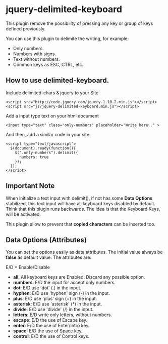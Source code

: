 # jquery-delimited-keyboard
This plugin remove the possibility of pressing any key or group of keys defined previously.

You can use this plugin to delimite the writing, for example:
- Only numbers.
- Numbers with signs.
- Text without numbers.
- Common keys as ESC, CTRL, etc.

How to use delimited-keyboard.
-------------
Include delimited-chars & jquery to your Site
  ```
  <script src="http://code.jquery.com/jquery-1.10.2.min.js"></script>
  <script src="js/jquery-delimited-keyboard.min.js"></script>
  ```
Add a input type text on your html document
```
<input type="text" class="only-numbers" placeholder="Write here.." >
```

And then, add a similar code in your site:
```
<script type="text/javascript">
  $(document).ready(function(){
    $(".only-numbers").delimit({
      numbers: true
    });
  });
</script>
```

Important Note
-------------
When initialize a text input with delimit(), if not has some **Data Options** stabilized, this text input will have all keyboard keys disabled by default. Think that this plugin runs backwards. The idea is that the Keyboard Keys, will be activated.

This plugin allow to prevent that **copied characters** can be inserted too.


Data Options (Attributes)
-------------

You can set the options easily as data attributes. The initial value always be **false** as default value. The attributes are:

E/D = Enable/Disable

- **all**: All keyboard keys are Enabled. Discard any possible option.
- **numbers**: E/D the input for accept only numbers.
- **dot**: E/D use 'dot' (.) in the input.
- **hyphen**: E/D use 'hyphen' sign (-) in the input.
- **plus**: E/D use 'plus' sign (+) in the input.
- **asterisk**: E/D use 'asterisk' (*) in the input.
-	**divide**: E/D use 'divide' (/) in the input.
-	**letters**: E/D write only letters, without numbers.
-	**escape**: E/D the use of Escape key.
- **enter**: E/D the use of Enter/Intro key.
- **space**:  E/D the use of Space key.
- **control**:  E/D the use of Control keys.

